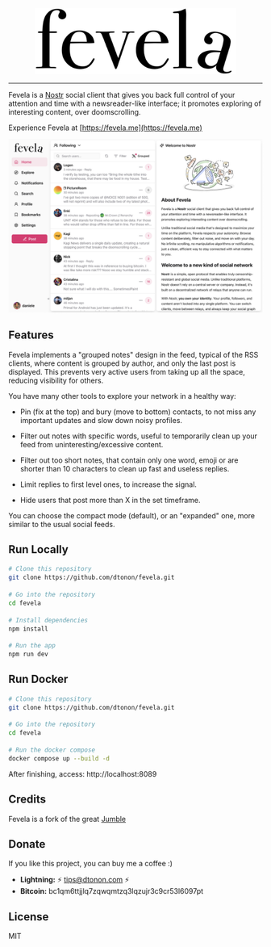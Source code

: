 <div align="center">
  <picture>
    <img src="./resources/logo-light.svg" alt="Fevela Logo" width="400" />
  </picture>
</div>

---

Fevela is a [Nostr](https://njump.me) social client that gives you back full control of your attention and time with a newsreader-like interface; it promotes exploring of interesting content, over doomscrolling.

Experience Fevela at [https://fevela.me](https://fevela.me)

[![](resources/screenshot.jpg)](https://fevela.me)

## Features

Fevela implements a "grouped notes" design in the feed, typical of the RSS clients, where content is grouped by author, and only the last post is displayed. This prevents very active users from taking up all the space, reducing visibility for others.

You have many other tools to explore your network in a healthy way:

- Pin (fix at the top) and bury (move to bottom) contacts, to not miss any important updates and slow down noisy profiles.

- Filter out notes with specific words, useful to temporarily clean up your feed from uninteresting/excessive content.

- Filter out too short notes, that contain only one word, emoji or are shorter than 10 characters to clean up fast and useless replies.

- Limit replies to first level ones, to increase the signal.

- Hide users that post more than X in the set timeframe.

You can choose the compact mode (default), or an "expanded" one, more similar to the usual social feeds.

## Run Locally

```bash
# Clone this repository
git clone https://github.com/dtonon/fevela.git

# Go into the repository
cd fevela

# Install dependencies
npm install

# Run the app
npm run dev
```

## Run Docker

```bash
# Clone this repository
git clone https://github.com/dtonon/fevela.git

# Go into the repository
cd fevela

# Run the docker compose
docker compose up --build -d
```

After finishing, access: http://localhost:8089

## Credits

Fevela is a fork of the great [Jumble](https://github.com/CodyTseng/jumble)

## Donate

If you like this project, you can buy me a coffee :)

- **Lightning:** ⚡️ tips@dtonon.com ⚡️
- **Bitcoin:** bc1qm6ttjjlq7zqwqmtzq3lqzujr3c9cr53l6097pt

## License

MIT
